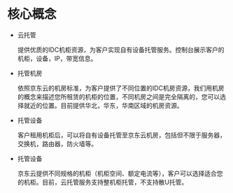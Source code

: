 # 核心概念

- 云托管

  提供优质的IDC机柜资源，为客户实现自有设备托管服务。控制台展示客户的机柜，设备，IP，带宽信息。
  
- 托管机房

  依照京东云的机房标准，为客户提供了不同位置的IDC机房资源，我们用机房的概念来描述您所租赁的机柜的位置，不同机房之间是完全隔离的，您可以选择就近的位置。目前提供华北，华东，华南区域的机房资源。

- 托管设备

  客户租用机柜后，可以将自有设备托管至京东云机房，包括但不限于服务器，交换机，路由器，防火墙等。
  
 - 托管设备
 
    京东云提供不同规格的机柜（机柜空间、额定电流等），客户可以选择适合您的机柜。目前，云托管服务支持整机柜托管，不支持散U托管。  
  
